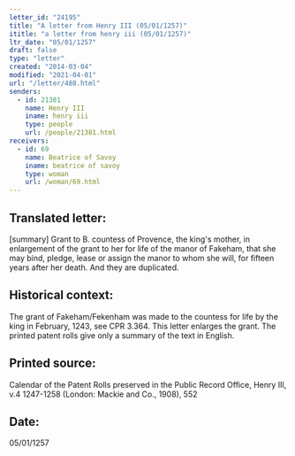 ```yaml
---
letter_id: "24195"
title: "A letter from Henry III (05/01/1257)"
ititle: "a letter from henry iii (05/01/1257)"
ltr_date: "05/01/1257"
draft: false
type: "letter"
created: "2014-03-04"
modified: "2021-04-01"
url: "/letter/488.html"
senders:
  - id: 21381
    name: Henry III
    iname: henry iii
    type: people
    url: /people/21381.html
receivers:
  - id: 69
    name: Beatrice of Savoy
    iname: beatrice of savoy
    type: woman
    url: /woman/69.html
---
```

<h2> Translated letter:</h2>[summary]  Grant to B. countess of Provence, the king's mother, in enlargement of the grant to her for life of the manor of Fakeham, that she may bind, pledge, lease or assign the manor to whom she will, for fifteen years after her death.
And they are duplicated.
<h2 class="mt-4"> Historical context:</h2>The grant of Fakeham/Fekenham was made to the countess for life by the king in February, 1243, see CPR 3.364.  This letter enlarges the grant.  The printed patent rolls give only a summary of the text in English.
<h2 class="mt-4"> Printed source:</h2>Calendar of the Patent Rolls preserved in the Public Record Office, Henry III, v.4 1247-1258 (London:  Mackie and Co., 1908), 552
<h2 class="mt-4"> Date:</h2>05/01/1257